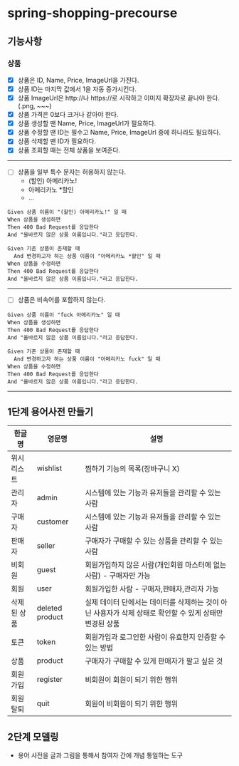 # spring-shopping-precourse

## 기능사항 

### 상품
- [x] 상품은 ID, Name, Price, ImageUrl을 가진다.
- [x] 상품 ID는 마지막 값에서 1을 자동 증가시킨다.
- [x] 상품 ImageUrl은 http://나 https://로 시작하고 이미지 확장자로 끝나야 한다. (.png, ~~~)
- [x] 상품 가격은 0보다 크거나 같아야 한다.
- [x] 상품 생성할 땐 Name, Price, ImageUrl가 필요하다.
- [x] 상품 수정할 땐 ID는 필수고 Name, Price, ImageUrl 중에 하나라도 필요하다.
- [x] 상품 삭제할 땐 ID가 필요하다.
- [x] 상품 조회할 때는 전체 상품을 보여준다.

---
- [ ] 상품을 일부 특수 문자는 허용하지 않는다.
    * (할인) 아메리카노!
    * 아메리카노 *할인
    * ...

```gherkin
Given 상품 이름이 "(할인) 아메리카노!" 일 때
When 상품을 생성하면
Then 400 Bad Request를 응답한다
And "올바르지 않은 상품 이름입니다."라고 응답한다.
```
```gherkin
Given 기존 상품이 존재할 때
  And 변경하고자 하는 상품 이름이 "아메리카노 *할인" 일 때
When 상품을 수정하면
Then 400 Bad Request를 응답한다
And "올바르지 않은 상품 이름입니다."라고 응답한다.
```

---
- [ ] 상품은 비속어를 포함하지 않는다.
```gherkin
Given 상품 이름이 "fuck 아메리카노" 일 때
When 상품을 생성하면
Then 400 Bad Request를 응답한다
And "올바르지 않은 상품 이름입니다."라고 응답한다.
```
```gherkin
Given 기존 상품이 존재할 때
  And 변경하고자 하는 상품 이름이 "아메리카노 fuck" 일 때
When 상품을 수정하면
Then 400 Bad Request를 응답한다
And "올바르지 않은 상품 이름입니다."라고 응답한다.
```

---

## 1단계 용어사전 만들기


| 한글명   | 영문명      | 설명                                                         |
|-------|----------|------------------------------------------------------------|
| 위시리스트 | wishlist | 찜하기 기능의 목록(장바구니 X)                                         |
| 관리자 | admin    | 시스템에 있는 기능과 유저들을 관리할 수 있는 사람                               |
| 구매자 | customer | 시스템에 있는 기능과 유저들을 관리할 수 있는 사람                               |
| 판매자 | seller   | 구매자가 구매할 수 있는 상품을 관리할 수 있는 사람                              | 
| 비회원 | guest    | 회원가입하지 않은 사람(개인회원 마스터에 없는 사람) - 구매자만 가능                    |
| 회원 | user | 회원가입한 사람 - 구매자,판매자,관리자 가능                                  |  
| 삭제된 상품 | deleted product | 실제 데이터 단에서는 데이터를 삭제하는 것이 아닌 사용자가 삭제 상태로 확인할 수 있게 상태만 변경된 상품 |
| 토큰 | token | 회원가입과 로그인한 사람이 유효한지 인증할 수 있는 방법                            |
| 상품 | product | 구매자가 구매할 수 있게 판매자가 팔고 싶은 것                                 |
| 회원가입 | register | 비회원이 회원이 되기 위한 행위 |
| 회원탈퇴 | quit | 회원이 비회원이 되기 위한 행위 |



## 2단계 모델링

- 용어 사전을 글과 그림을 통해서 참여자 간에 개념 통일하는 도구

